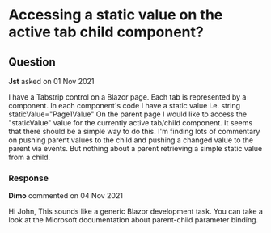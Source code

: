 # Accessing a static value on the active tab child component?

## Question

**Jst** asked on 01 Nov 2021

I have a Tabstrip control on a Blazor page. Each tab is represented by a component. In each component's code I have a static value i.e. string staticValue="Page1Value" On the parent page I would like to access the "staticValue" value for the currently active tab/child component. It seems that there should be a simple way to do this. I'm finding lots of commentary on pushing parent values to the child and pushing a changed value to the parent via events. But nothing about a parent retrieving a simple static value from a child.

### Response

**Dimo** commented on 04 Nov 2021

Hi John, This sounds like a generic Blazor development task. You can take a look at the Microsoft documentation about parent-child parameter binding.

